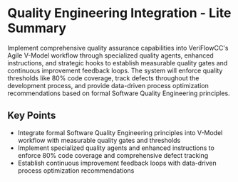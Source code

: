 # Quality Engineering Integration - Lite Summary

Implement comprehensive quality assurance capabilities into VeriFlowCC's Agile V-Model workflow through specialized quality agents, enhanced instructions, and strategic hooks to establish measurable quality gates and continuous improvement feedback loops. The system will enforce quality thresholds like 80% code coverage, track defects throughout the development process, and provide data-driven process optimization recommendations based on formal Software Quality Engineering principles.

## Key Points

- Integrate formal Software Quality Engineering principles into V-Model workflow with measurable quality gates and thresholds
- Implement specialized quality agents and enhanced instructions to enforce 80% code coverage and comprehensive defect tracking
- Establish continuous improvement feedback loops with data-driven process optimization recommendations
